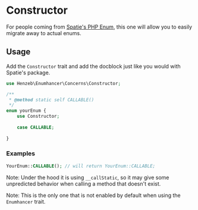 # Constructor

For people coming from [Spatie's PHP Enum](https://github.com/spatie/enum), 
this one will allow you to easily migrate away to actual enums.

## Usage
Add the `Constructor` trait and add the docblock just like you would with 
Spatie's package.

```php
use Henzeb\Enumhancer\Concerns\Constructor;

/**
 * @method static self CALLABLE()
 */
enum yourEnum {
    use Constructor;
    
    case CALLABLE;
    
}
```

### Examples

```php
YourEnum::CALLABLE(); // will return YourEnum::CALLABLE;
```

Note: Under the hood it is using `__callStatic`, so it may give some 
unpredicted behavior when calling a method that doesn't exist.

Note: This is the only one that is not enabled by default when 
using the `Enumhancer` trait.
